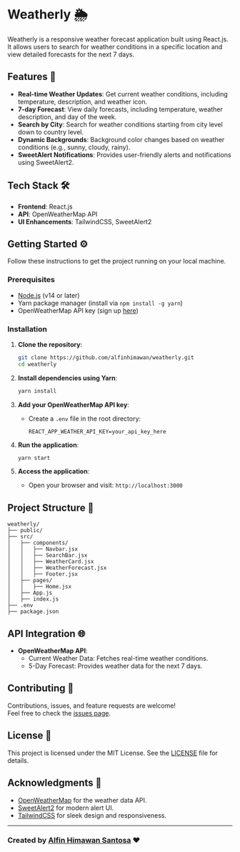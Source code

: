 # Weatherly 🌦️

Weatherly is a responsive weather forecast application built using React.js. It allows users to search for weather conditions in a specific location and view detailed forecasts for the next 7 days.

## Features 🚀

- **Real-time Weather Updates**: Get current weather conditions, including temperature, description, and weather icon.
- **7-day Forecast**: View daily forecasts, including temperature, weather description, and day of the week.
- **Search by City**: Search for weather conditions starting from city level down to country level.
- **Dynamic Backgrounds**: Background color changes based on weather conditions (e.g., sunny, cloudy, rainy).
- **SweetAlert Notifications**: Provides user-friendly alerts and notifications using SweetAlert2.

## Tech Stack 🛠️

- **Frontend**: React.js
- **API**: OpenWeatherMap API
- **UI Enhancements**: TailwindCSS, SweetAlert2

## Getting Started ⚙️

Follow these instructions to get the project running on your local machine.

### Prerequisites

- [Node.js](https://nodejs.org/) (v14 or later)
- Yarn package manager (install via `npm install -g yarn`)
- OpenWeatherMap API key (sign up [here](https://openweathermap.org/api))

### Installation

1. **Clone the repository**:
   ```bash
   git clone https://github.com/alfinhimawan/weatherly.git
   cd weatherly
   ```

2. **Install dependencies using Yarn**:
   ```bash
   yarn install
   ```

3. **Add your OpenWeatherMap API key**:
   - Create a `.env` file in the root directory:
     ```
     REACT_APP_WEATHER_API_KEY=your_api_key_here
     ```

4. **Run the application**:
   ```bash
   yarn start
   ```

5. **Access the application**:
   - Open your browser and visit: `http://localhost:3000`

## Project Structure 📂

```
weatherly/
├── public/
├── src/
│   ├── components/
│   │   ├── Navbar.jsx
│   │   ├── SearchBar.jsx
│   │   ├── WeatherCard.jsx
│   │   ├── WeatherForecast.jsx
│   │   ├── Footer.jsx
│   ├── pages/
│   │   ├── Home.jsx
│   ├── App.js
│   ├── index.js
├── .env
├── package.json
```

## API Integration 🌐

- **OpenWeatherMap API**:
  - Current Weather Data: Fetches real-time weather conditions.
  - 5-Day Forecast: Provides weather data for the next 7 days.

## Contributing 🤝

Contributions, issues, and feature requests are welcome!  
Feel free to check the [issues page](https://github.com/alfinhimawan/weatherly/issues).

## License 📜

This project is licensed under the MIT License. See the [LICENSE](LICENSE) file for details.

## Acknowledgments 🙌

- [OpenWeatherMap](https://openweathermap.org/) for the weather data API.
- [SweetAlert2](https://sweetalert2.github.io/) for modern alert UI.
- [TailwindCSS](https://tailwindcss.com/) for sleek design and responsiveness.

---

### Created by [Alfin Himawan Santosa](https://github.com/alfinhimawan) ❤️